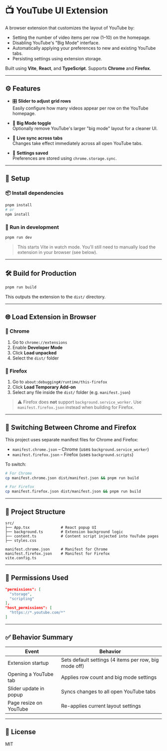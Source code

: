 # 📺 YouTube UI Extension

A browser extension that customizes the layout of YouTube by:

- Setting the number of video items per row (1–10) on the homepage.
- Disabling YouTube's "Big Mode" interface.
- Automatically applying your preferences to new and existing YouTube tabs.
- Persisting settings using extension storage.

Built using **Vite**, **React**, and **TypeScript**. Supports **Chrome** and **Firefox**.

---

## ⚙️ Features

- 🎛️ **Slider to adjust grid rows**  
  Easily configure how many videos appear per row on the YouTube homepage.

- 🚫 **Big Mode toggle**  
  Optionally remove YouTube's larger "big mode" layout for a cleaner UI.

- 🔄 **Live sync across tabs**  
  Changes take effect immediately across all open YouTube tabs.

- 💾 **Settings saved**  
  Preferences are stored using `chrome.storage.sync`.

---

## 🚀 Setup

### 📦 Install dependencies

```bash
pnpm install
# or
npm install
```

### 🧪 Run in development

```bash
pnpm run dev
```

> This starts Vite in watch mode. You'll still need to manually load the extension in your browser (see below).

---

## 🛠 Build for Production

```bash
pnpm run build
```

This outputs the extension to the `dist/` directory.

---

## 🌐 Load Extension in Browser

### 🧩 Chrome

1. Go to `chrome://extensions`
2. Enable **Developer Mode**
3. Click **Load unpacked**
4. Select the `dist/` folder

### 🦊 Firefox

1. Go to `about:debugging#/runtime/this-firefox`
2. Click **Load Temporary Add-on**
3. Select any file inside the `dist/` folder (e.g. `manifest.json`)

> ⚠️ Firefox does **not** support `background.service_worker`. Use `manifest.firefox.json` instead when building for Firefox.

---

## 🔁 Switching Between Chrome and Firefox

This project uses separate manifest files for Chrome and Firefox:

- `manifest.chrome.json` – Chrome (uses `background.service_worker`)
- `manifest.firefox.json` – Firefox (uses `background.scripts`)

To switch:

```bash
# For Chrome
cp manifest.chrome.json dist/manifest.json && pnpm run build

# For Firefox
cp manifest.firefox.json dist/manifest.json && pnpm run build
```

---

## 📁 Project Structure

```
src/
├── App.tsx              # React popup UI
├── background.ts        # Extension background logic
├── content.ts           # Content script injected into YouTube pages
├── styles.css

manifest.chrome.json     # Manifest for Chrome
manifest.firefox.json    # Manifest for Firefox
vite.config.ts
```

---

## 🧩 Permissions Used

```json
"permissions": [
  "storage",
  "scripting"
],
"host_permissions": [
  "https://*.youtube.com/*"
]
```

---

## ✅ Behavior Summary

| Event                          | Behavior                                               |
|-------------------------------|--------------------------------------------------------|
| Extension startup              | Sets default settings (4 items per row, big mode off) |
| Opening a YouTube tab         | Applies row count and big mode settings               |
| Slider update in popup        | Syncs changes to all open YouTube tabs                |
| Page resize on YouTube        | Re-applies current layout settings                    |

---

## 📄 License

MIT
